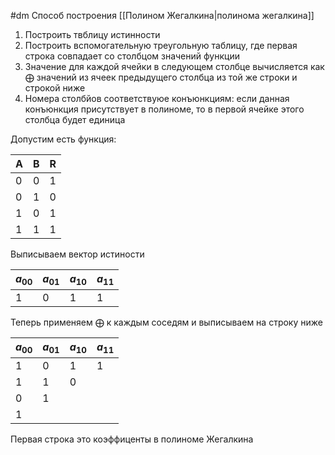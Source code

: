 #dm 
Способ построения [[Полином Жегалкина|полинома жегалкина]]

1. Построить твблицу истинности
2. Построить вспомогательную треугольную таблицу, где первая строка совпадает со столбцом значений функции
3. Значение для каждой ячейки в следующем столбце вычисляется как $\bigoplus$ значений из ячеек предыдущего столбца из той же строки и строкой ниже
4. Номера столбйов соответствуюе конъюнкциям: если данная конъюнкция присутствует в полиноме, то в первой ячейке этого столбца будет единица

Допустим есть функция:

A | B | R
-|-|-
0|0|1
0|1|0
1|0|1
1|1|1

Выписываем вектор истиности 

$a_{00}$ | $a_{01}$ | $a_{10}$ | $a_{11}$ 
-|-|-|-
1 | 0 | 1 | 1

Теперь применяем $\bigoplus$ к каждым соседям и выписываем на строку ниже

$a_{00}$ | $a_{01}$ | $a_{10}$ | $a_{11}$ 
-|-|-|-
1 | 0 | 1 | 1
1 | 1 | 0 | 
0 | 1 |   |
1 |   |   |


Первая строка это коэффиценты в полиноме Жегалкина